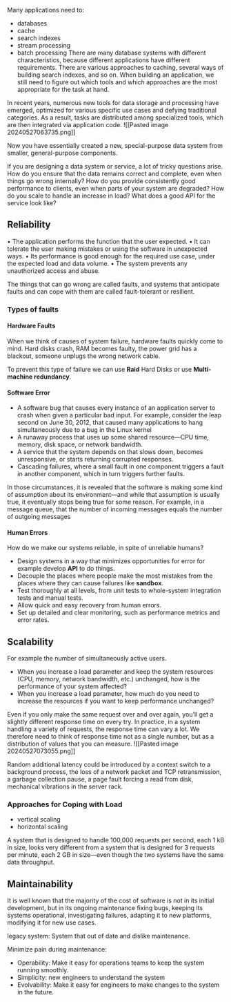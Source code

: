 Many applications need to:
- databases
- cache
- search indexes
- stream processing
- batch processing
There are many database systems with different characteristics, because different applications have different requirements. There are various approaches to caching, several ways of building search indexes, and so on. When building an application, we still need to figure out which tools and which approaches are the most appropriate for the task at hand.

In recent years, numerous new tools for data storage and processing have emerged, optimized for various specific use cases and defying traditional categories. As a result, tasks are distributed among specialized tools, which are then integrated via application code.
![[Pasted image 20240527063735.png]]

Now you have essentially created a new, special-purpose data system from smaller, general-purpose components.

If you are designing a data system or service, a lot of tricky questions arise. How do
you ensure that the data remains correct and complete, even when things go wrong
internally? How do you provide consistently good performance to clients, even when
parts of your system are degraded? How do you scale to handle an increase in load?
What does a good API for the service look like?

## Reliability
• The application performs the function that the user expected.
• It can tolerate the user making mistakes or using the software in unexpected
ways.
• Its performance is good enough for the required use case, under the expected
load and data volume.
• The system prevents any unauthorized access and abuse.

The things that can go wrong are called faults, and systems that anticipate faults and
can cope with them are called fault-tolerant or resilient.

### Types of faults
#### Hardware Faults
When we think of causes of system failure, hardware faults quickly come to mind.
Hard disks crash, RAM becomes faulty, the power grid has a blackout, someone
unplugs the wrong network cable.

To prevent this type of failure we can use **Raid** Hard Disks or use **Multi-machine redundancy**.

#### Software Error
- A software bug that causes every instance of an application server to crash when given a particular bad input. For example, consider the leap second on June 30, 2012, that caused many applications to hang simultaneously due to a bug in the Linux kernel
- A runaway process that uses up some shared resource—CPU time, memory, disk space, or network bandwidth.
- A service that the system depends on that slows down, becomes unresponsive, or starts returning corrupted responses.
- Cascading failures, where a small fault in one component triggers a fault in another component, which in turn triggers further faults.

In those circumstances, it is revealed that the software is making some kind of assumption about its environment—and while that assumption is usually true, it eventually stops being true for some reason.
For example, in a message queue, that the number of incoming messages equals the number of outgoing messages

#### Human Errors
How do we make our systems reliable, in spite of unreliable humans?
- Design systems in a way that minimizes opportunities for error for example develop **API** to do things.
- Decouple the places where people make the most mistakes from the places where they can cause failures like **sandbox**.
- Test thoroughly at all levels, from unit tests to whole-system integration tests and manual tests.
- Allow quick and easy recovery from human errors.
- Set up detailed and clear monitoring, such as performance metrics and error rates.

## Scalability
For example the number of simultaneously active users.
- When you increase a load parameter and keep the system resources (CPU, memory, network bandwidth, etc.) unchanged, how is the performance of your system affected?
- When you increase a load parameter, how much do you need to increase the resources if you want to keep performance unchanged?

Even if you only make the same request over and over again, you’ll get a slightly different response time on every try. In practice, in a system handling a variety of requests, the response time can vary a lot. We therefore need to think of response time not as a single number, but as a distribution of values that you can measure.
![[Pasted image 20240527073055.png]]

Random additional latency could be introduced by a context switch to a background process, the loss of a network packet and TCP retransmission, a garbage collection pause, a page fault forcing a read from disk, mechanical vibrations in the server rack.


### Approaches for Coping with Load
- vertical scaling
- horizontal scaling

A system that is designed to handle 100,000 requests per second, each 1 kB in size, looks very different from a system that is designed for 3 requests per minute, each 2 GB in size—even though the two systems have the same data throughput.


## Maintainability
It is well known that the majority of the cost of software is not in its initial development, but in its ongoing maintenance
fixing bugs, keeping its systems operational, investigating failures, adapting it to new platforms, modifying it for new use cases.

legacy system: System that out of date and dislike maintenance. 

Minimize pain during maintenance:
- Operability: Make it easy for operations teams to keep the system running smoothly.
- Simplicity: new engineers to understand the system
- Evolvability: Make it easy for engineers to make changes to the system in the future.

